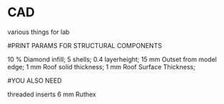 # CAD
various things for lab

#PRINT PARAMS FOR STRUCTURAL COMPONENTS

10 % Diamond infill; 
5 shells; 
0.4 layerheight; 
15 mm Outset from model edge; 
1 mm Roof solid thickness; 
1 mm Roof Surface Thickness; 

#YOU ALSO NEED

threaded inserts 6 mm Ruthex
